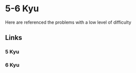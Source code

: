 # 5-6 Kyu

Here are referenced the problems with a low level of difficulty

## Links

### 5 Kyu

### 6 Kyu